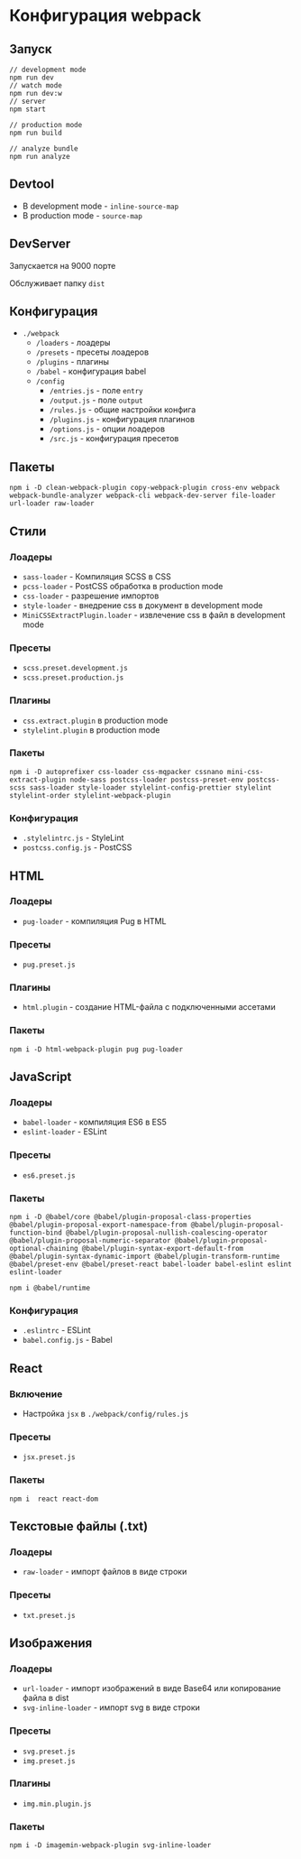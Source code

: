 # Конфигурация webpack

## Запуск

```
// development mode
npm run dev
// watch mode
npm run dev:w
// server
npm start

// production mode
npm run build

// analyze bundle
npm run analyze
```

## Devtool

- В development mode - `inline-source-map`
- В production mode - `source-map`

## DevServer

Запускается на 9000 порте

Обслуживает папку `dist`

## Конфигурация

- `./webpack`
  - `/loaders` - лоадеры
  - `/presets` - пресеты лоадеров
  - `/plugins` - плагины
  - `/babel` - конфигурация babel
  - `/config`
    - `/entries.js` - поле `entry`
    - `/output.js` - поле `output`
    - `/rules.js` - общие настройки конфига
    - `/plugins.js` - конфигурация плагинов
    - `/options.js` - опции лоадеров
    - `/src.js` - конфигурация пресетов

## Пакеты

```
npm i -D clean-webpack-plugin copy-webpack-plugin cross-env webpack webpack-bundle-analyzer webpack-cli webpack-dev-server file-loader url-loader raw-loader
```

## Стили

### Лоадеры

- `sass-loader` - Компиляция SCSS в CSS
- `pcss-loader` - PostCSS обработка в production mode
- `css-loader` - разрешение импортов
- `style-loader` - внедрение css в документ в development mode
- `MiniCSSExtractPlugin.loader` - извлечение css в файл в development mode

### Пресеты

- `scss.preset.development.js`
- `scss.preset.production.js`

### Плагины

- `css.extract.plugin` в production mode
- `stylelint.plugin` в production mode

### Пакеты

```
npm i -D autoprefixer css-loader css-mqpacker cssnano mini-css-extract-plugin node-sass postcss-loader postcss-preset-env postcss-scss sass-loader style-loader stylelint-config-prettier stylelint stylelint-order stylelint-webpack-plugin
```

### Конфигурация

- `.stylelintrc.js` - StyleLint
- `postcss.config.js` - PostCSS


## HTML

### Лоадеры

- `pug-loader` - компиляция Pug в HTML

### Пресеты

- `pug.preset.js`

### Плагины

- `html.plugin` - создание HTML-файла с подключенными ассетами

### Пакеты

```
npm i -D html-webpack-plugin pug pug-loader
```


## JavaScript


### Лоадеры

- `babel-loader` - компиляция ES6 в ES5
- `eslint-loader` - ESLint

### Пресеты

- `es6.preset.js`

### Пакеты

```
npm i -D @babel/core @babel/plugin-proposal-class-properties @babel/plugin-proposal-export-namespace-from @babel/plugin-proposal-function-bind @babel/plugin-proposal-nullish-coalescing-operator @babel/plugin-proposal-numeric-separator @babel/plugin-proposal-optional-chaining @babel/plugin-syntax-export-default-from @babel/plugin-syntax-dynamic-import @babel/plugin-transform-runtime  @babel/preset-env @babel/preset-react babel-loader babel-eslint eslint eslint-loader

npm i @babel/runtime
```

### Конфигурация

- `.eslintrc` - ESLint
- `babel.config.js` - Babel

## React

### Включение

- Настройка `jsx` в `./webpack/config/rules.js`

### Пресеты

- `jsx.preset.js`

### Пакеты

```
npm i  react react-dom
```


## Текстовые файлы (.txt)

### Лоадеры

- `raw-loader` - импорт файлов в виде строки

### Пресеты

- `txt.preset.js`

## Изображения

### Лоадеры

- `url-loader` - импорт изображений в виде Base64 или копирование файла в dist
- `svg-inline-loader` - импорт svg в виде строки

### Пресеты

- `svg.preset.js`
- `img.preset.js`

### Плагины

- `img.min.plugin.js`

### Пакеты

```
npm i -D imagemin-webpack-plugin svg-inline-loader
```
